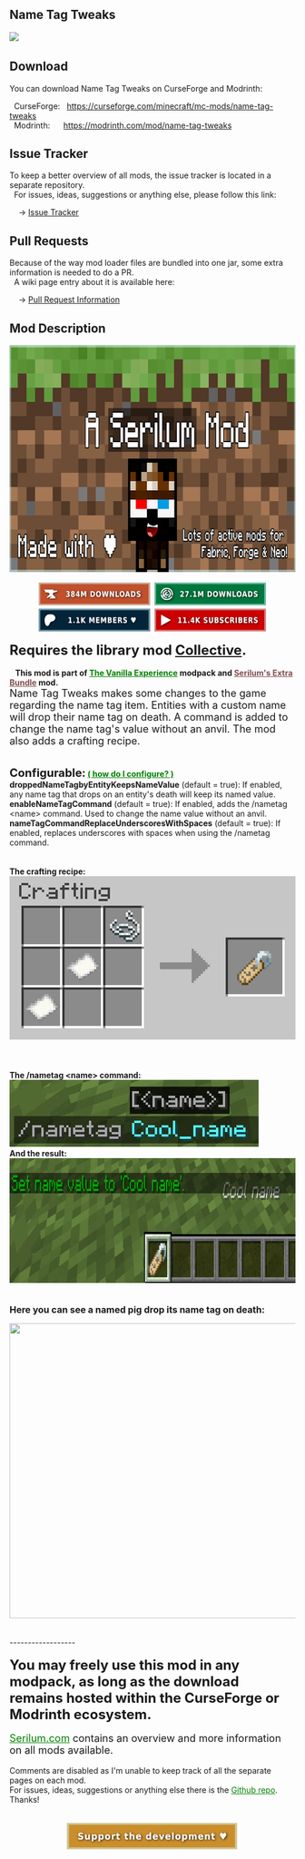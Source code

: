 <h2>Name Tag Tweaks</h2>
<p><a href="https://github.com/Serilum/Name-Tag-Tweaks"><img src="https://serilum.com/assets/data/logo/name-tag-tweaks.png"></a></p><h2>Download</h2>
<p>You can download Name Tag Tweaks on CurseForge and Modrinth:</p><p>&nbsp;&nbsp;CurseForge: &nbsp;&nbsp;<a href="https://curseforge.com/minecraft/mc-mods/name-tag-tweaks">https://curseforge.com/minecraft/mc-mods/name-tag-tweaks</a><br>&nbsp;&nbsp;Modrinth: &nbsp;&nbsp;&nbsp;&nbsp;&nbsp;<a href="https://modrinth.com/mod/name-tag-tweaks">https://modrinth.com/mod/name-tag-tweaks</a></p>
<h2>Issue Tracker</h2>
<p>To keep a better overview of all mods, the issue tracker is located in a separate repository.<br>&nbsp;&nbsp;For issues, ideas, suggestions or anything else, please follow this link:</p>
<p>&nbsp;&nbsp;&nbsp;&nbsp;-> <a href="https://serilum.com/url/issue-tracker">Issue Tracker</a></p>
<h2>Pull Requests</h2>
<p>Because of the way mod loader files are bundled into one jar, some extra information is needed to do a PR.<br>&nbsp;&nbsp;A wiki page entry about it is available here:</p>
<p>&nbsp;&nbsp;&nbsp;&nbsp;-> <a href="https://serilum.com/url/pull-requests">Pull Request Information</a></p>
<h2>Mod Description</h2>
<p style="text-align:center"><a href="https://serilum.com/" target="_blank" rel="nofollow"><img src="https://github.com/Serilum/.cdn/raw/main/description/header/header.png" alt="" width="838" height="400"></a></p>
<p style="text-align:center"><a href="https://curseforge.com/members/serilum/projects" target="_blank" rel="nofollow"><img src="https://raw.githubusercontent.com/Serilum/.data-workflow/main/badges/svg/curseforge.svg" width="200"></a> <a href="https://modrinth.com/user/Serilum" target="_blank" rel="nofollow"><img src="https://raw.githubusercontent.com/Serilum/.data-workflow/main/badges/svg/modrinth.svg" width="200"></a> <a href="https://patreon.com/serilum" target="_blank" rel="nofollow"><img src="https://raw.githubusercontent.com/Serilum/.data-workflow/main/badges/svg/patreon.svg" width="200"></a> <a href="https://youtube.com/@serilum" target="_blank" rel="nofollow"><img src="https://raw.githubusercontent.com/Serilum/.data-workflow/main/badges/svg/youtube.svg" width="200"></a></p>
<p><strong><span style="font-size:24px">Requires the library mod&nbsp;<a style="font-size:24px" href="https://curseforge.com/minecraft/mc-mods/collective" target="_blank" rel="nofollow">Collective</a>.</span></strong><br><br><strong>&nbsp;&nbsp;&nbsp;This mod is part of <span style="color:#008000"><a style="color:#008000" href="https://curseforge.com/minecraft/modpacks/the-vanilla-experience" target="_blank" rel="nofollow">The Vanilla Experience</a></span> modpack and <span style="color:#804d4f"><a style="color:#804d4f" href="https://curseforge.com/minecraft/mc-mods/serilums-extra-bundle" target="_blank" rel="nofollow">Serilum's Extra Bundle</a></span> mod.</strong><br><span style="font-size:18px">Name Tag Tweaks makes some changes to the game regarding the name tag item. Entities with a custom name will drop their name tag on death. A command is added to change the name tag's value without an anvil. The mod also adds a crafting recipe.</span><br><br><br><strong><span style="font-size:20px">Configurable:</span> <span style="color:#008000;font-size:14px"><a style="color:#008000" href="https://github.com/Serilum/.information/wiki/how-to-configure-mods" rel="nofollow">(&nbsp;how do I configure?&nbsp;)</a></span><br></strong><strong>droppedNameTagbyEntityKeepsNameValue</strong>&nbsp;(default = true): If enabled, any name tag that drops on an entity's death will keep its named value.<br><strong>enableNameTagCommand</strong>&nbsp;(default = true): If enabled, adds the /nametag &lt;name&gt; command. Used to change the name value without an anvil.<br><strong>nameTagCommandReplaceUnderscoresWithSpaces</strong>&nbsp;(default = true): If enabled, replaces underscores with spaces when using the /nametag command.<br><br><br><span style="font-size:14px"><strong>The crafting recipe:</strong></span><br><picture><img src="https://github.com/Serilum/.cdn/raw/main/projects/name-tag-tweaks/a.jpg" width="504" height="288"></picture><br><br><br><br><span style="font-size:14px"><strong>The /nametag &lt;name&gt; command:</strong></span><br><picture><img src="https://github.com/Serilum/.cdn/raw/main/projects/name-tag-tweaks/b.jpg" width="439" height="118"></picture><span style="font-size:14px"><strong><br>And the result:</strong></span><br><picture><img src="https://github.com/Serilum/.cdn/raw/main/projects/name-tag-tweaks/c.jpg" width="979" height="220"></picture><br><br><br><span style="font-size:16px"><strong>Here you can see a named pig drop its name tag on death:</strong></span></p>
<div class="spoiler">
<p><picture><img src="https://github.com/Serilum/.cdn/raw/main/projects/name-tag-tweaks/d.gif" width="1000" height="520"></picture></p>
</div>
<p><br>------------------<br><br><span style="font-size:24px"><strong>You may freely use this mod in any modpack, as long as the download remains hosted within the CurseForge or Modrinth ecosystem.</strong></span><br><br><span style="font-size:18px"><a style="font-size:18px;color:#008000" href="https://serilum.com/" rel="nofollow">Serilum.com</a> contains an overview and more information on all mods available.</span><br><br><span style="font-size:14px">Comments are disabled as I'm unable to keep track of all the separate pages on each mod.</span><span style="font-size:14px"><br>For issues, ideas, suggestions or anything else there is the&nbsp;<a style="font-size:14px;color:#008000" href="https://github.com/Serilum/.issue-tracker" rel="nofollow">Github repo</a>. Thanks!</span><span style="font-size:6px"><br><br></span></p>
<p style="text-align:center"><a href="https://serilum.com/donate" rel="nofollow"><img src="https://github.com/Serilum/.cdn/raw/main/description/projects/support.svg" alt="" width="306" height="50"></a></p>